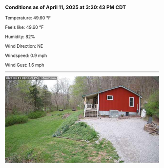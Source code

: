 ### Conditions as of April 11, 2025 at 3:20:43 PM CDT 

Temperature: 49.60 &deg;F

Feels like: 49.60 &deg;F

Humidity: 82%

Wind Direction: NE

Windspeed: 0.9 mph

Wind Gust: 1.6 mph

---

<img src="./images/latest.jpeg"/>

